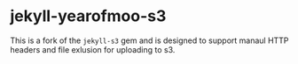 # jekyll-yearofmoo-s3

This is a fork of the `jekyll-s3` gem and is designed to support manaul HTTP headers and file exlusion for uploading to s3.
